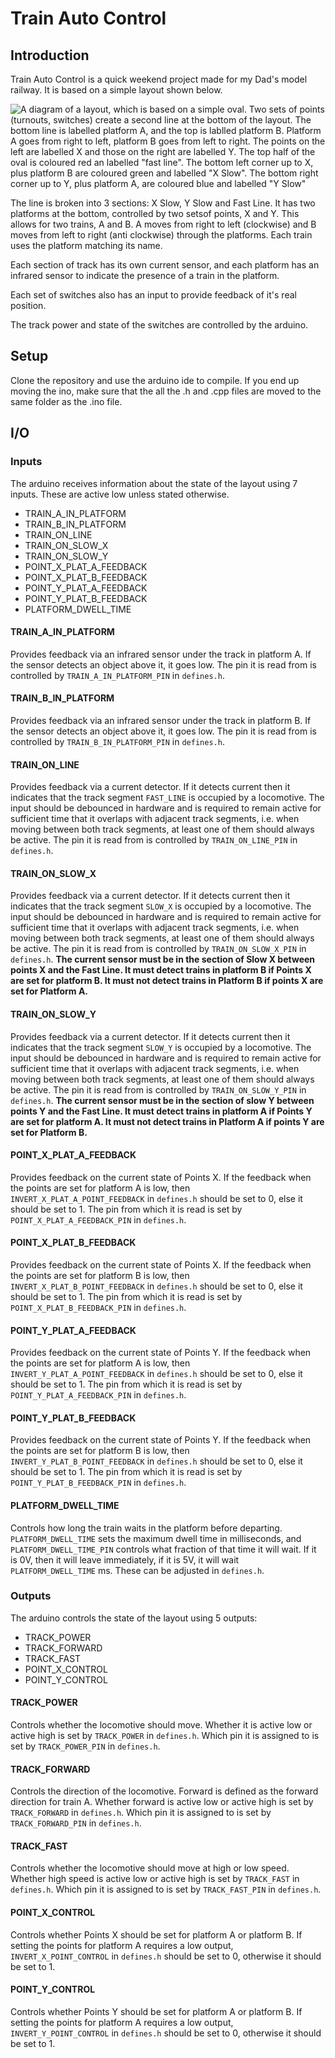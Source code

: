 # Train Auto Control
## Introduction
Train Auto Control is a quick weekend project made for my Dad's model railway. It is based on a simple layout shown below.

![A diagram of a layout, which is based on a simple oval. Two sets of points (turnouts, switches) create a second line at the bottom of the layout. The bottom line is labelled platform A, and the top is lablled platform B. Platform A goes from right to left, platform B goes from left to right. The points on the left are labelled X and those on the right are labelled Y. The top half of the oval is coloured red an labelled "fast line". The bottom left corner up to X, plus platform B are coloured green and labelled "X Slow". The bottom right corner up to Y, plus platform A, are coloured blue and labelled "Y Slow"](line_model_diagram.png)

The line is broken into 3 sections: X Slow, Y Slow and Fast Line. It has two platforms at the bottom, controlled by two setsof points, X and Y. This allows for two trains, A and B. A moves from right to left (clockwise) and B moves from left to right (anti clockwise) through the platforms. Each train uses the platform matching its name.

Each section of track has its own current sensor, and each platform has an infrared sensor to indicate the presence of a train in the platform. 

Each set of switches also has an input to provide feedback of it's real position. 

The track power and state of the switches are controlled by the arduino.

## Setup
Clone the repository and use the arduino ide to compile. If you end up moving the ino, make sure that the all the .h and .cpp files are moved to the same folder as the .ino file.

## I/O
### Inputs
The arduino receives information about the state of the layout using 7 inputs. These are active low unless stated otherwise.
* TRAIN_A_IN_PLATFORM
* TRAIN_B_IN_PLATFORM
* TRAIN_ON_LINE
* TRAIN_ON_SLOW_X
* TRAIN_ON_SLOW_Y
* POINT_X_PLAT_A_FEEDBACK
* POINT_X_PLAT_B_FEEDBACK
* POINT_Y_PLAT_A_FEEDBACK
* POINT_Y_PLAT_B_FEEDBACK
* PLATFORM_DWELL_TIME

#### TRAIN_A_IN_PLATFORM
Provides feedback via an infrared sensor under the track in platform A. If the sensor detects an object above it, it goes low. The pin it is read from is controlled by `TRAIN_A_IN_PLATFORM_PIN` in `defines.h`.

#### TRAIN_B_IN_PLATFORM
Provides feedback via an infrared sensor under the track in platform B. If the sensor detects an object above it, it goes low. The pin it is read from is controlled by `TRAIN_B_IN_PLATFORM_PIN` in `defines.h`.

#### TRAIN_ON_LINE
Provides feedback via a current detector. If it detects current then it indicates that the track segment `FAST_LINE` is occupied by a locomotive. The input should be debounced in hardware and is required to remain active for sufficient time that it overlaps with adjacent track segments, i.e. when moving between both track segments, at least one of them should always be active. The pin it is read from is controlled by `TRAIN_ON_LINE_PIN` in `defines.h`.

#### TRAIN_ON_SLOW_X
Provides feedback via a current detector. If it detects current then it indicates that the track segment `SLOW_X` is occupied by a locomotive. The input should be debounced in hardware and is required to remain active for sufficient time that it overlaps with adjacent track segments, i.e. when moving between both track segments, at least one of them should always be active. The pin it is read from is controlled by `TRAIN_ON_SLOW_X_PIN` in `defines.h`. **The current sensor must be in the section of Slow X between points X and the Fast Line. It must detect trains in platform B if Points X are set for platform B. It must not detect trains in Platform B if points X are set for Platform A.**

#### TRAIN_ON_SLOW_Y
Provides feedback via a current detector. If it detects current then it indicates that the track segment `SLOW_Y` is occupied by a locomotive. The input should be debounced in hardware and is required to remain active for sufficient time that it overlaps with adjacent track segments, i.e. when moving between both track segments, at least one of them should always be active. The pin it is read from is controlled by `TRAIN_ON_SLOW_Y_PIN` in `defines.h`. **The current sensor must be in the section of slow Y between points Y and the Fast Line. It must detect trains in platform A if Points Y are set for platform A. It must not detect trains in Platform A if points Y are set for Platform B.**

#### POINT_X_PLAT_A_FEEDBACK
Provides feedback on the current state of Points X. If the feedback when the points are set for platform A is low, then `INVERT_X_PLAT_A_POINT_FEEDBACK` in `defines.h` should be set to 0, else it should be set to 1. The pin from which it is read is set by `POINT_X_PLAT_A_FEEDBACK_PIN` in `defines.h`.

#### POINT_X_PLAT_B_FEEDBACK
Provides feedback on the current state of Points X. If the feedback when the points are set for platform B is low, then `INVERT_X_PLAT_B_POINT_FEEDBACK` in `defines.h` should be set to 0, else it should be set to 1. The pin from which it is read is set by `POINT_X_PLAT_B_FEEDBACK_PIN` in `defines.h`.

#### POINT_Y_PLAT_A_FEEDBACK
Provides feedback on the current state of Points Y. If the feedback when the points are set for platform A is low, then `INVERT_Y_PLAT_A_POINT_FEEDBACK` in `defines.h` should be set to 0, else it should be set to 1. The pin from which it is read is set by `POINT_Y_PLAT_A_FEEDBACK_PIN` in `defines.h`.

#### POINT_Y_PLAT_B_FEEDBACK
Provides feedback on the current state of Points Y. If the feedback when the points are set for platform B is low, then `INVERT_Y_PLAT_B_POINT_FEEDBACK` in `defines.h` should be set to 0, else it should be set to 1. The pin from which it is read is set by `POINT_Y_PLAT_B_FEEDBACK_PIN` in `defines.h`.

#### PLATFORM_DWELL_TIME
Controls how long the train waits in the platform before departing. `PLATFORM_DWELL_TIME` sets the maximum dwell time in milliseconds, and `PLATFORM_DWELL_TIME_PIN` controls what fraction of that time it will wait. If it is 0V, then it will leave immediately, if it is 5V, it will wait `PLATFORM_DWELL_TIME` ms. These can be adjusted in `defines.h`.

### Outputs

The arduino controls the state of the layout using 5 outputs: 
* TRACK_POWER
* TRACK_FORWARD
* TRACK_FAST
* POINT_X_CONTROL
* POINT_Y_CONTROL

#### TRACK_POWER 
Controls whether the locomotive should move. Whether it is active low or active high is set by `TRACK_POWER` in `defines.h`. Which pin it is assigned to is set by `TRACK_POWER_PIN` in `defines.h`.

#### TRACK_FORWARD
Controls the direction of the locomotive. Forward is defined as the forward direction for train A. Whether forward is active low or active high is set by `TRACK_FORWARD` in `defines.h`. Which pin it is assigned to is set by `TRACK_FORWARD_PIN` in `defines.h`.

#### TRACK_FAST
Controls whether the locomotive should move at high or low speed. Whether high speed is active low or active high is set by `TRACK_FAST` in `defines.h`. Which pin it is assigned to is set by `TRACK_FAST_PIN` in `defines.h`.

#### POINT_X_CONTROL
Controls whether Points X should be set for platform A or platform B. If setting the points for platform A requires a low output, `INVERT_X_POINT_CONTROL` in `defines.h` should be set to 0, otherwise it should be set to 1.

#### POINT_Y_CONTROL
Controls whether Points Y should be set for platform A or platform B. If setting the points for platform A requires a low output, `INVERT_Y_POINT_CONTROL` in `defines.h` should be set to 0, otherwise it should be set to 1.
